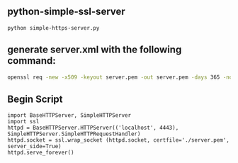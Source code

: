 python-simple-ssl-server
------------------------
```
python simple-https-server.py
```
generate server.xml with the following command:
------------------------
```bash
openssl req -new -x509 -keyout server.pem -out server.pem -days 365 -nodes
```
Begin Script
------------------------
```
import BaseHTTPServer, SimpleHTTPServer
import ssl
httpd = BaseHTTPServer.HTTPServer(('localhost', 4443), SimpleHTTPServer.SimpleHTTPRequestHandler)
httpd.socket = ssl.wrap_socket (httpd.socket, certfile='./server.pem', server_side=True)
httpd.serve_forever()
```
